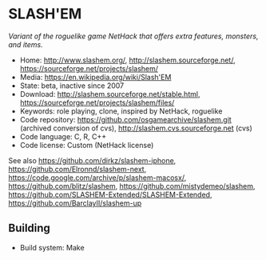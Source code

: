 # SLASH'EM

_Variant of the roguelike game NetHack that offers extra features, monsters, and items._

- Home: http://www.slashem.org/, http://slashem.sourceforge.net/, https://sourceforge.net/projects/slashem/
- Media: https://en.wikipedia.org/wiki/Slash'EM
- State: beta, inactive since 2007
- Download: http://slashem.sourceforge.net/stable.html, https://sourceforge.net/projects/slashem/files/
- Keywords: role playing, clone, inspired by NetHack, roguelike
- Code repository: https://github.com/osgamearchive/slashem.git (archived conversion of cvs), http://slashem.cvs.sourceforge.net (cvs)
- Code language: C, R, C++
- Code license: Custom (NetHack license)

See also https://github.com/dirkz/slashem-iphone, https://github.com/Elronnd/slashem-next, https://code.google.com/archive/p/slashem-macosx/, https://github.com/blitz/slashem, https://github.com/mistydemeo/slashem,
https://github.com/SLASHEM-Extended/SLASHEM-Extended, https://github.com/BarclayII/slashem-up

## Building

- Build system: Make
